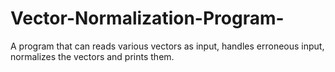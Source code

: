 # Vector-Normalization-Program-
A program that can reads various vectors as input, handles erroneous input, normalizes the vectors and prints them. 
